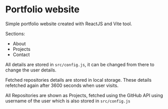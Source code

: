 # Portfolio website

Simple portfolio website created with ReactJS and Vite tool.

Sections:
- About
- Projects
- Contact

All details are stored in `src/config.js`, it can be changed from there to change the user details.

Fetched repositories details are stored in local storage. These details refetched again after 3600 seconds when user visits.

All Repositories are shown as Projects, fetched using the GitHub API using username of the user which is also stored in `src/config.js`